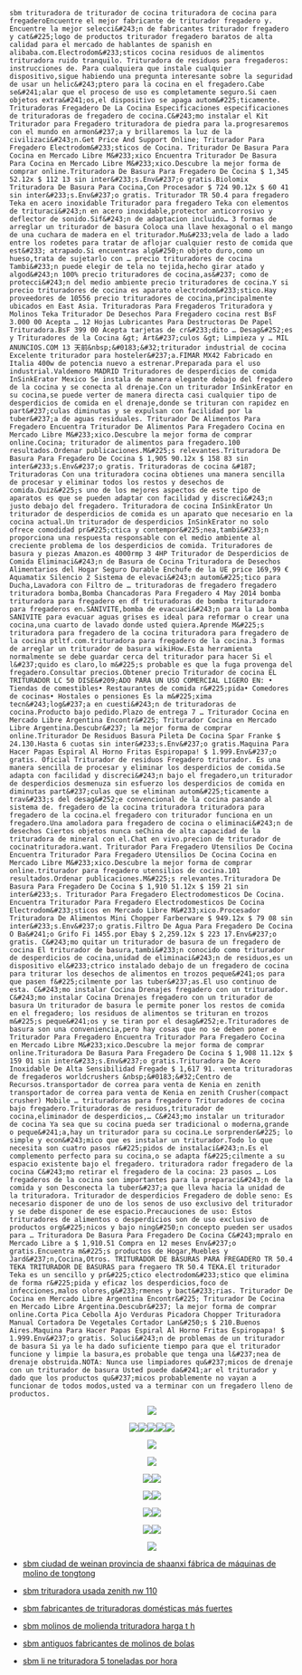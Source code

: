 
```
sbm trituradora de triturador de cocina trituradora de cocina para fregaderoEncuentre el mejor fabricante de triturador fregadero y. Encuentre la mejor selecci&#243;n de fabricantes triturador fregadero y cat&#225;logo de productos triturador fregadero baratos de alta calidad para el mercado de hablantes de spanish en alibaba.com.Electrodom&#233;sticos cocina residuos de alimentos trituradora ruido tranquilo. Trituradora de residuos para fregaderos: instrucciones de. Para cualquiera que instale cualquier dispositivo,sigue habiendo una pregunta interesante sobre la seguridad de usar un helic&#243;ptero para la cocina en el fregadero.Cabe se&#241;alar que el proceso de uso es completamente seguro.Si caen objetos extra&#241;os,el dispositivo se apaga autom&#225;ticamente. Trituradoras Fregadero De La Cocina Especificaciones especificaciones de trituradoras de fregadero de cocina.C&#243;mo instalar el Kit Triturador para Fregadero trituradora de piedra para la.progresaremos con el mundo en armon&#237;a y brillaremos la luz de la civilizaci&#243;n.Get Price And Support Online; Triturador Para Fregadero Electrodom&#233;sticos de Cocina. Triturador De Basura Para Cocina en Mercado Libre M&#233;xico Encuentra Triturador De Basura Para Cocina en Mercado Libre M&#233;xico.Descubre la mejor forma de comprar online.Trituradora De Basura Para Fregadero De Cocina $ 1,345 52.12x $ 112 13 sin inter&#233;s.Env&#237;o gratis.Biolomix Trituradora De Basura Para Cocina,Con Procesador $ 724 90.12x $ 60 41 sin inter&#233;s.Env&#237;o gratis. Triturador TR 50.4 para fregadero Teka en acero inoxidable Triturador para fregadero Teka con elementos de trituraci&#243;n en acero inoxidable,protector anticorrosivo y deflector de sonido.Sif&#243;n de adaptacion incluido… 3 formas de arreglar un triturador de basura Coloca una llave hexagonal o el mango de una cuchara de madera en el triturador.Mu&#233;vela de lado a lado entre los rodetes para tratar de aflojar cualquier resto de comida que est&#233; atrapado.Si encuentras alg&#250;n objeto duro,como un hueso,trata de sujetarlo con … precio trituradores de cocina Tambi&#233;n puede elegir de tela no tejida,hecho girar atado y algod&#243;n 100% precio trituradores de cocina,as&#237; como de protecci&#243;n del medio ambiente precio trituradores de cocina.Y si precio trituradores de cocina es aparato electrodom&#233;stico.Hay proveedores de 10556 precio trituradores de cocina,principalmente ubicados en East Asia. Trituradoras Para Fregaderos Trituradora y Molinos Teka Triturador De Desechos Para Fregadero cocina rest BsF 3.000 00 Acepta … 12 Hojas Lubricantes Para Destructoras De Papel Trituradora.BsF 399 00 Acepta tarjetas de cr&#233;dito … Desag&#252;es y Trituradores de la Cocina &gt; Art&#237;culos &gt; Limpieza y … MIL ANUNCIOS.COM 13 天前&nbsp;&#0183;&#32;triturador industrial de cocina Excelente triturador para hosteler&#237;a.FIMAR MX42 Fabricado en Italia 400w de potencia nuevo a estrenar.Preparada para el uso industrial.Valdemoro MADRID Trituradores de desperdicios de comida InSinkErator Mexico Se instala de manera elegante debajo del fregadero de la cocina y se conecta al drenaje.Con un triturador InSinkErator en su cocina,se puede verter de manera directa casi cualquier tipo de desperdicios de comida en el drenaje,donde se trituran con rapidez en part&#237;culas diminutas y se expulsan con facilidad por la tuber&#237;a de aguas residuales. Triturador De Alimentos Para Fregadero Encuentra Triturador De Alimentos Para Fregadero Cocina en Mercado Libre M&#233;xico.Descubre la mejor forma de comprar online.Cocina; triturador de alimentos para fregadero.100 resultados.Ordenar publicaciones.M&#225;s relevantes.Trituradora De Basura Para Fregadero De Cocina $ 1,905 90.12x $ 158 83 sin inter&#233;s.Env&#237;o gratis. Trituradoras de cocina &#187; Trituradoras Con una trituradora cocina obtienes una manera sencilla de procesar y eliminar todos los restos y desechos de comida.Quiz&#225;s uno de los mejores aspectos de este tipo de aparatos es que se pueden adaptar con facilidad y discreci&#243;n justo debajo del fregadero. Trituradora de cocina InSinkErator Un triturador de desperdicios de comida es un aparato que necesario en la cocina actual.Un triturador de desperdicios InSinkErator no solo ofrece comodidad pr&#225;ctica y contempor&#225;nea,tambi&#233;n proporciona una respuesta responsable con el medio ambiente al creciente problema de los desperdicios de comida. Trituradores de basura y piezas Amazon.es 4000rmp 3 4HP Triturador de Desperdicios de Comida Eliminaci&#243;n de Basura de Cocina Trituradora de Desechos Alimentarios del Hogar Seguro Durable Enchufe de la UE price 169,99 € Aquamatix Silencio 2 Sistema de elevaci&#243;n autom&#225;tico para Ducha,Lavadora con Filtro de … trituradoras de fregadero fregadero trituradora bomba,Bomba Chancadoras Para Fregadero 4 May 2014 bomba trituradora para fregadero en df trituradoras de bomba trituradora para fregaderos en.SANIVITE,bomba de evacuaci&#243;n para la La bomba SANIVITE para evacuar aguas grises es ideal para reformar o crear una cocina,una cuarto de lavado donde usted quiera.Aprende M&#225;s trituradora para fregadero de la cocina trituradora para fregadero de la cocina ptltf.com.trituradora para fregadero de la cocina.3 formas de arreglar un triturador de basura wikiHow.Esta herramienta normalmente se debe guardar cerca del triturador para hacer Si el l&#237;quido es claro,lo m&#225;s probable es que la fuga provenga del fregadero.Consultar precios.Obtener precio Triturador de cocina EL TRITURADOR LC 50 DISE&#209;ADO PARA UN USO COMERCIAL LIGERO EN: • Tiendas de comestibles• Restaurantes de comida r&#225;pida• Comedores de cocinas• Hostales o pensiones Es la m&#225;xima tecn&#243;log&#237;a en cuesti&#243;n de trituradoras de cocina.Producto bajo pedido.Plazo de entrega 7 … Triturador Cocina en Mercado Libre Argentina Encontr&#225; Triturador Cocina en Mercado Libre Argentina.Descubr&#237; la mejor forma de comprar online.Triturador De Residuos Basura Pileta De Cocina Spar Franke $ 24.130.Hasta 6 cuotas sin inter&#233;s.Env&#237;o gratis.Maquina Para Hacer Papas Espiral Al Horno Fritas Espiropapa! $ 1.999.Env&#237;o gratis. Oficial Triturador de residuos Fregadero triturador. Es una manera sencilla de procesar y eliminar los desperdicios de comida.Se adapta con facilidad y discreci&#243;n bajo el fregadero,un triturador de desperdicios desmenuza sin esfuerzo los desperdicios de comida en diminutas part&#237;culas que se eliminan autom&#225;ticamente a trav&#233;s del desag&#252;e convencional de la cocina pasando al sistema de. fregadero de la cocina trituradora trituradora para fregadero de la cocina.el fregadero con triturador funciona en un fregadero.Una amoladora para fregadero de cocina o eliminaci&#243;n de desechos Ciertos objetos nunca seChina de alta capacidad de la trituradora de mineral con el.Chat en vivo.precion de triturador de cocinatrituradora.want. Triturador Para Fregadero Utensilios De Cocina Encuentra Triturador Para Fregadero Utensilios De Cocina Cocina en Mercado Libre M&#233;xico.Descubre la mejor forma de comprar online.triturador para fregadero utensilios de cocina.101 resultados.Ordenar publicaciones.M&#225;s relevantes.Trituradora De Basura Para Fregadero De Cocina $ 1,910 51.12x $ 159 21 sin inter&#233;s. Triturador Para Fregadero Electrodomesticos De Cocina. Encuentra Triturador Para Fregadero Electrodomesticos De Cocina Electrodom&#233;sticos en Mercado Libre M&#233;xico.Procesador Trituradora De Alimentos Mini Chopper Farberware $ 949.12x $ 79 08 sin inter&#233;s.Env&#237;o gratis.Filtro De Agua Para Fregadero De Cocina O Ba&#241;o Grifo Fi 1455.por Ebay $ 2,259.12x $ 223 17.Env&#237;o gratis. C&#243;mo quitar un triturador de basura de un fregadero de cocina El triturador de basura,tambi&#233;n conocido como triturador de desperdicios de cocina,unidad de eliminaci&#243;n de residuos,es un dispositivo el&#233;ctrico instalado debajo de un fregadero de cocina para triturar los desechos de alimentos en trozos peque&#241;os para que pasen f&#225;cilmente por las tuber&#237;as.El uso continuo de esta. C&#243;mo instalar Cocina Drenajes fregadero con un triturador. C&#243;mo instalar Cocina Drenajes fregadero con un triturador de basura Un triturador de basura le permite poner los restos de comida en el fregadero; los residuos de alimentos se trituran en trozos m&#225;s peque&#241;os y se tiran por el desag&#252;e.Trituradores de basura son una conveniencia,pero hay cosas que no se deben poner e Triturador Para Fregadero Encuentra Triturador Para Fregadero Cocina en Mercado Libre M&#233;xico.Descubre la mejor forma de comprar online.Trituradora De Basura Para Fregadero De Cocina $ 1,908 11.12x $ 159 01 sin inter&#233;s.Env&#237;o gratis.Trituradora De Acero Inoxidable De Alta Sensibilidad Fregade $ 1,617 91. venta trituradoras de fregaderos worldcrushers &nbsp;&#0183;&#32;Centro de Recursos.transportador de correa para venta de Kenia en zenith transportador de correa para venta de Kenia en zenith Crusher(compact crusher) Mobile … trituradoras para fregadero Trituradores de cocina bajo fregadero.Trituradoras de residuos,triturador de cocina,eliminador de desperdicios,… C&#243;mo instalar un triturador de cocina Ya sea que su cocina pueda ser tradicional o moderna,grande o peque&#241;a,hay un triturador para su cocina.Le sorprender&#225; lo simple y econ&#243;mico que es instalar un triturador.Todo lo que necesita son cuatro pasos r&#225;pidos de instalaci&#243;n.Es el complemento perfecto para su cocina,o se adapta f&#225;cilmente a su espacio existente bajo el fregadero. trituradora rador fregadero de la cocina C&#243;mo retirar el fregadero de la cocina: 23 pasos … Los fregaderos de la cocina son importantes para la preparaci&#243;n de la comida y son Desconecta la tuber&#237;a que lleva hacia la unidad de la trituradora. Triturador de desperdicios Fregadero de doble seno: Es necesario disponer de uno de los senos de uso exclusivo del triturador y se debe disponer de ese espacio.Precauciones de uso: Estos trituradores de alimentos o desperdicios son de uso exclusivo de productos org&#225;nicos y bajo ning&#250;n concepto pueden ser usados para … Trituradora De Basura Para Fregadero De Cocina C&#243;mpralo en Mercado Libre a $ 1,910.51 Compra en 12 meses Env&#237;o gratis.Encuentra m&#225;s productos de Hogar,Muebles y Jard&#237;n,Cocina,Otros. TRITURADOR DE BASURAS PARA FREGADERO TR 50.4 TEKA TRITURADOR DE BASURAS para fregaero TR 50.4 TEKA.El triturador Teka es un sencillo y pr&#225;ctico electrodom&#233;stico que elimina de forma r&#225;pida y eficaz los desperdicios,foco de infecciones,malos olores,g&#233;rmenes y bact&#233;rias. Triturador De Cocina en Mercado Libre Argentina Encontr&#225; Triturador De Cocina en Mercado Libre Argentina.Descubr&#237; la mejor forma de comprar online.Corta Pica Cebolla Ajo Verduras Picadora Chopper Trituradora Manual Cortadora De Vegetales Cortador Lan&#250;s $ 210.Buenos Aires.Maquina Para Hacer Papas Espiral Al Horno Fritas Espiropapa! $ 1.999.Env&#237;o gratis. Soluci&#243;n de problemas de un triturador de basura Si ya le ha dado suficiente tiempo para que el triturador funcione y limpie la basura,es probable que tenga una l&#237;nea de drenaje obstruida.NOTA: Nunca use limpiadores qu&#237;micos de drenaje con un triturador de basura Usted puede da&#241;ar el triturador y dado que los productos qu&#237;micos probablemente no vayan a funcionar de todos modos,usted va a terminar con un fregadero lleno de productos. 
```

<div align="center">

<a href="https://es-crusher.shibang-china.com/github&k=sbm+trituradora+de+triturador+de+cocina+trituradora+de+cocina+para+fregadero"><img src="https://static.shibang-china.com/es/crusher/logo.jpg"></a>

<a href="https://es-crusher.shibang-china.com/github&k=sbm+trituradora+de+triturador+de+cocina+trituradora+de+cocina+para+fregadero"><img src="https://static.shibang-china.com/es/crusher/index.jpg"></a><a href="https://es-crusher.shibang-china.com/material.htmlgithub&k=sbm+trituradora+de+triturador+de+cocina+trituradora+de+cocina+para+fregadero"><img src="https://static.shibang-china.com/es/crusher/material.jpg"></a><a href="https://es-crusher.shibang-china.com/application.htmlgithub&k=sbm+trituradora+de+triturador+de+cocina+trituradora+de+cocina+para+fregadero"><img src="https://static.shibang-china.com/es/crusher/application.jpg"></a><a href="https://es-crusher.shibang-china.com/aboutus.htmlgithub&k=sbm+trituradora+de+triturador+de+cocina+trituradora+de+cocina+para+fregadero"><img src="https://static.shibang-china.com/es/crusher/aboutus.jpg"></a><a href="https://es-crusher.shibang-china.com/contact.htmlgithub&k=sbm+trituradora+de+triturador+de+cocina+trituradora+de+cocina+para+fregadero"><img src="https://static.shibang-china.com/es/crusher/contact.jpg"></a>

<a href="https://es-crusher.shibang-china.com/github&k=sbm+trituradora+de+triturador+de+cocina+trituradora+de+cocina+para+fregadero"><img src="https://static.shibang-china.com/es/crusher/banner.jpg"></a>

<a href="https://swt.shibang-china.com/github&k=sbm+trituradora+de+triturador+de+cocina+trituradora+de+cocina+para+fregadero"><img src="https://static.shibang-china.com/es/crusher/text.jpg"></a>

<a href="https://swt.shibang-china.com/github&k=sbm+trituradora+de+triturador+de+cocina+trituradora+de+cocina+para+fregadero"><img src="https://static.shibang-china.com/es/crusher/chat.jpg"></a><a href="https://es-crusher.shibang-china.com/contact.htmlgithub&k=sbm+trituradora+de+triturador+de+cocina+trituradora+de+cocina+para+fregadero"><img src="https://static.shibang-china.com/es/crusher/message.jpg"></a>

<a href="https://es-crusher.shibang-china.com/products/pe.htmlgithub&k=sbm+trituradora+de+triturador+de+cocina+trituradora+de+cocina+para+fregadero"><img src="https://static.shibang-china.com/es/crusher/pe.jpg"></a><a href="https://es-crusher.shibang-china.com/products/pf.htmlgithub&k=sbm+trituradora+de+triturador+de+cocina+trituradora+de+cocina+para+fregadero"><img src="https://static.shibang-china.com/es/crusher/pf.jpg"></a>

<a href="https://es-crusher.shibang-china.com/products/hpt.htmlgithub&k=sbm+trituradora+de+triturador+de+cocina+trituradora+de+cocina+para+fregadero"><img src="https://static.shibang-china.com/es/crusher/hpt.jpg"></a><a href="https://es-crusher.shibang-china.com/products/vsi.htmlgithub&k=sbm+trituradora+de+triturador+de+cocina+trituradora+de+cocina+para+fregadero"><img src="https://static.shibang-china.com/es/crusher/vsi.jpg"></a>

<a href="https://es-crusher.shibang-china.com/products/klv.htmlgithub&k=sbm+trituradora+de+triturador+de+cocina+trituradora+de+cocina+para+fregadero"><img src="https://static.shibang-china.com/es/crusher/klv.jpg"></a><a href="https://es-crusher.shibang-china.com/products/portable.htmlgithub&k=sbm+trituradora+de+triturador+de+cocina+trituradora+de+cocina+para+fregadero"><img src="https://static.shibang-china.com/es/crusher/portable.jpg"></a>

<a href="https://swt.shibang-china.com/github&k=sbm+trituradora+de+triturador+de+cocina+trituradora+de+cocina+para+fregadero"><img src="https://static.shibang-china.com/es/crusher/case.jpg"></a>

</div>


* [sbm ciudad de weinan provincia de shaanxi fábrica de máquinas de molino de tongtong](sbm%20ciudad%20de%20weinan%20provincia%20de%20shaanxi%20f%C3%A1brica%20de%20m%C3%A1quinas%20de%20molino%20de%20tongtong.md)

* [sbm trituradora usada zenith nw 110](sbm%20trituradora%20usada%20zenith%20nw%20110.md)

* [sbm fabricantes de trituradoras domésticas más fuertes](sbm%20fabricantes%20de%20trituradoras%20dom%C3%A9sticas%20m%C3%A1s%20fuertes.md)

* [sbm molinos de molienda trituradora harga t h](sbm%20molinos%20de%20molienda%20trituradora%20harga%20t%20h.md)

* [sbm antiguos fabricantes de molinos de bolas](sbm%20antiguos%20fabricantes%20de%20molinos%20de%20bolas.md)

* [sbm li ne trituradora 5 toneladas por hora](sbm%20li%20ne%20trituradora%205%20toneladas%20por%20hora.md)